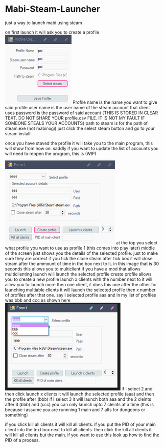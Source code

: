 # Mabi-Steam-Launcher
just a way to launch mabi using steam 

on first launch it will ask you to create a profile
![Preview](createprofile.png)
Profile name is the name you want to give said profile
user name is the user name of the steam account that client uses
password is the password of said account (THIS IS STORED IN CLEAR TEXT. DO NOT SHARE YOUR profile.csv FILE. IT IS NOT MY FAULT IF SOMEONE STEALS YOUR ACCOUNTS)
path to steam is for the path of steam.exe (not mabinogi) just click the select steam button and go to your steam install

once you have staved the profile it will take you to the main program, this will show from now on.
saddly if you want to update the list of accounts you will need to reopen the program, this is (WIP)

![Preview](mainscreen.png)
at the top you select what profile you want to use as profile 1 (this comes into play later)
middle of the screen just shows you the details of the selected profile. just to make sure they are correct
if you tick the close steam after tick box it will close steam after the ammount of time in the box next to it. in this image that is 30 seconds
this allows you to multiclient if you have a mod that allows multiclienting
launch will launch the selected profile
create profile allows you to create a new profile
launch x clients with the number next to it will allow you to launch more then one client, it does this one after the other
for launching multiable clients it will launch the selected profile then x number of profiles after that one.
say i selected profile aaa and in my list of profiles was bbb and ccc as shown here
![Preview](more.png)
if i select 2 and then click launch x clients it will launch the selected profile (aaa) and then the profile after (bbb) 
if i select 3 it will launch both aaa and the 2 cleints after it (bbb) and (ccc)
you can only launch upto 7 cleints at a time (this is because i assume you are runnning 1 main and 7 alts for dungeons or something)

if you click kill all clients it will kill all clients.
if you put the PID of your main client into the text box next to kill all clients. then click the kill all clients it will kill all clients but the main.
if you want to use this look up how to find the PID of a process. 

